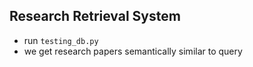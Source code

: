 ## Research Retrieval System

+ run `testing_db.py`
+ we get research papers semantically similar to query 

